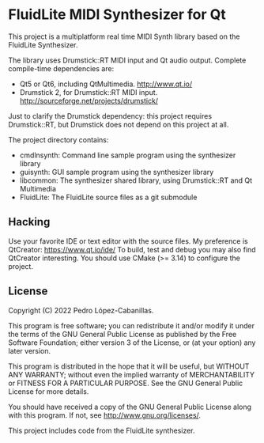 FluidLite MIDI Synthesizer for Qt
=================================

This project is a multiplatform real time MIDI Synth library based on the FluidLite Synthesizer.

The library uses Drumstick::RT MIDI input and Qt audio output. Complete compile-time dependencies are:
* Qt5 or Qt6, including QtMultimedia. http://www.qt.io/
* Drumstick 2, for Drumstick::RT MIDI input. http://sourceforge.net/projects/drumstick/

Just to clarify the Drumstick dependency: this project requires Drumstick::RT, but Drumstick does not depend on this project at all.

The project directory contains:
* cmdlnsynth: Command line sample program using the synthesizer library
* guisynth: GUI sample program using the synthesizer library
* libcommon: The synthesizer shared library, using Drumstick::RT and Qt Multimedia
* FluidLite: The FluidLite source files as a git submodule

Hacking
-------

Use your favorite IDE or text editor with the source files. My preference is QtCreator: https://www.qt.io/ide/
To build, test and debug you may also find QtCreator interesting. You should use CMake (>= 3.14) to configure the project.

License
-------

Copyright (C) 2022 Pedro López-Cabanillas.

This program is free software; you can redistribute it and/or modify
it under the terms of the GNU General Public License as published by
the Free Software Foundation; either version 3 of the License, or
(at your option) any later version.

This program is distributed in the hope that it will be useful,
but WITHOUT ANY WARRANTY; without even the implied warranty of
MERCHANTABILITY or FITNESS FOR A PARTICULAR PURPOSE.  See the
GNU General Public License for more details.

You should have received a copy of the GNU General Public License
along with this program. If not, see <http://www.gnu.org/licenses/>.

This project includes code from the FluidLite synthesizer.
